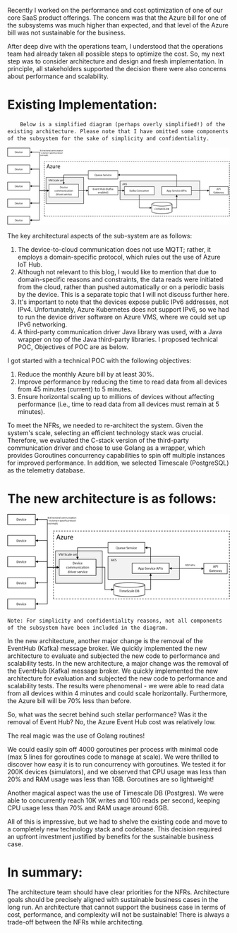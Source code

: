 Recently I worked on the performance and cost optimization of one of our core SaaS product offerings. The concern was that the Azure bill for one of the subsystems was much higher than expected, and that level of the Azure bill was not sustainable for the business.

After deep dive with the operations team, I understood that the operations team had already taken all possible steps to optimize the cost. So, my next step was to consider architecture and design and fresh implementation. In principle, all stakeholders supported the decision there were also concerns about performance and scalability.

# Existing Implementation:
        Below is a simplified diagram (perhaps overly simplified!) of the existing architecture. Please note that I have omitted some components of the subsystem for the sake of simplicity and confidentiality.

![existing](resources/existing_diagram.jpg)
  
  The key architectural aspects of the sub-system are as follows:
1.	The device-to-cloud communication does not use MQTT; rather, it employs a domain-specific protocol, which rules out the use of Azure IoT Hub.
2.	Although not relevant to this blog, I would like to mention that due to domain-specific reasons and constraints, the data reads were initiated from the cloud, rather than pushed automatically or on a periodic basis by the device. This is a separate topic that I will not discuss further here.
3.	It's important to note that the devices expose public IPv6 addresses, not IPv4. Unfortunately, Azure Kubernetes does not support IPv6, so we had to run the device driver software on Azure VMS, where we could set up IPv6 networking.
4.	A third-party communication driver Java library was used, with a Java wrapper on top of the Java third-party libraries. I proposed technical POC, Objectives of POC are as below.


I got started with a technical POC with the following objectives:
1.	Reduce the monthly Azure bill by at least 30%.
2.	Improve performance by reducing the time to read data from all devices from 45 minutes (current) to 5 minutes.
3.	Ensure horizontal scaling up to millions of devices without affecting performance (i.e., time to read data from all devices must remain at 5 minutes).


To meet the NFRs, we needed to re-architect the system. Given the system's scale, selecting an efficient technology stack was crucial. Therefore, we evaluated the C-stack version of the third-party communication driver and chose to use Golang as a wrapper, which provides Goroutines concurrency capabilities to spin off multiple instances for improved performance. In addition, we selected Timescale (PostgreSQL) as the telemetry database.

# The new architecture is as follows:

![new](resources/new.png)
    
    
    Note: For simplicity and confidentiality reasons, not all components of the subsystem have been included in the diagram.
In the new architecture, another major change is the removal of the EventHub (Kafka) message broker. We quickly implemented the new architecture to evaluate and subjected the new code to performance and scalability tests. 
In the new architecture, a major change was the removal of the EventHub (Kafka) message broker. We quickly implemented the new architecture for evaluation and subjected the new code to performance and scalability tests. 
The results were phenomenal - we were able to read data from all devices within 4 minutes and could scale horizontally. Furthermore, the Azure bill will be 70% less than before. 

So, what was the secret behind such stellar performance? Was it the removal of Event Hub? No, the Azure Event Hub cost was relatively low. 

The real magic was the use of Golang routines! 

We could easily spin off 4000 goroutines per process with minimal code (max 5 lines for goroutines code to manage at scale). We were thrilled to discover how easy it is to run concurrency with goroutines. We tested it for 200K devices (simulators), and we observed that CPU usage was less than 20% and RAM usage was less than 1GB. Goroutines are so lightweight!

Another magical aspect was the use of Timescale DB (Postgres). We were able to concurrently reach 10K writes and 100 reads per second, keeping CPU usage less than 70% and RAM usage around 6GB.

All of this is impressive, but we had to shelve the existing code and move to a completely new technology stack and codebase. This decision required an upfront investment justified by benefits for the sustainable business case.

# In summary:
The architecture team should have clear priorities for the NFRs. Architecture goals should be precisely aligned with sustainable business cases in the long run. An architecture that cannot support the business case in terms of cost, performance, and complexity will not be sustainable! There is always a trade-off between the NFRs while architecting.
